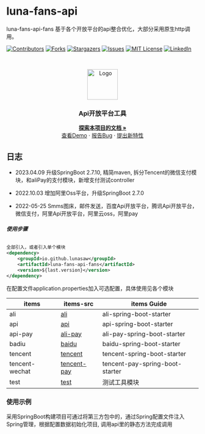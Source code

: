 # luna-fans-api

luna-fans-api-fans 基于各个开放平台的api整合优化，大部分采用原生http调用。

<!-- PROJECT SHIELDS -->

[![Contributors][contributors-shield]][contributors-url]
[![Forks][forks-shield]][forks-url]
[![Stargazers][stars-shield]][stars-url]
[![Issues][issues-shield]][issues-url]
[![MIT License][license-shield]][license-url]
[![LinkedIn][linkedin-shield]][linkedin-url]

<!-- PROJECT LOGO -->
<br />

<p align="center">
  <a href="https://github.com/lunasaw/luna-fans-api/">
    <img src="https://i.loli.net/2020/07/28/5MzIVArBZyp8NgX.png" alt="Logo" width="80" height="80">
  </a>

<h3 align="center">Api开放平台工具</h3>
  <p align="center">
    <a href="https://github.com/lunasaw/luna-fans-api"><strong>探索本项目的文档 »</strong></a>
    <br />
    <a href="https://github.com/lunasaw/luna-fans-api/tree/master/test-luna-fans-api">查看Demo</a>
    ·
    <a href="https://github.com/lunasaw/luna-fans-api/issues">报告Bug</a>
    ·
    <a href="https://github.com/lunasaw/luna-fans-api/issues">提出新特性</a>
</p>

## 日志

- 2023.04.09 升级SpringBoot 2.7.10, 精简maven, 拆分Tencent的微信支付模块，和aliPay的支付模块，新增支付测试controller
- 2022.10.03 增加阿里Oss平台，升级SpringBoot 2.7.0

- 2022-05-25 Smms图床，邮件发送，百度Api开放平台，腾讯Api开放平台，微信支付，阿里Api开放平台，阿里云oss，阿里pay

###### **使用步骤**


```xml
全部引入，或者引入单个模块
<dependency>
    <groupId>io.github.lunasaw</groupId>
    <artifactId>luna-fans-api-fans</artifactId>
    <version>${last.version}</version>
</dependency>
```

在配置文件application.properties加入可选配置，具体使用见各个模块

| items          | items-src                                        | items Guide                     |
|----------------|--------------------------------------------------|---------------------------------|
| ali            | [ali](./ali-spring-boot-starter)                 | ali-spring-boot-starter         |
| api            | [api](./api-spring-boot-starter)                 | api-spring-boot-starter         |
| api-pay        | [ali-pay](./ali-pay-spring-boot-starter)         | ali-pay-spring-boot-starter     |
| badiu          | [baidu](./baidu-spring-boot-starter)             | baidu-spring-boot-starter       |
| tencent        | [tencent](./tencent-spring-boot-starter)         | tencent-spring-boot-starter     |
| tencent-wechat | [tencent-pay](./tencent-pay-spring-boot-starter) | tencent-pay-spring-boot-starter |
| test           | [test](./test-luna-fans-api)                     | 测试工具模块                          |

### 使用示例

采用SpringBoot构建项目可通过将第三方包中的，通过Spring配置文件注入Spring管理，根据配置数据初始化项目, 调用api里的静态方法完成调用

<!-- links -->

[your-project-path]:lunasaw/luna-fans-api

[contributors-shield]: https://img.shields.io/github/contributors/lunasaw/luna-fans-api.svg?style=flat-square

[contributors-url]: https://github.com/lunasaw/luna-fans-api/graphs/contributors

[forks-shield]: https://img.shields.io/github/forks/lunasaw/luna-fans-api.svg?style=flat-square

[forks-url]: https://github.com/lunasaw/luna-fans-api/network/members

[stars-shield]: https://img.shields.io/github/stars/lunasaw/luna-fans-api.svg?style=flat-square

[stars-url]: https://github.com/lunasaw/luna-fans-api/stargazers

[issues-shield]: https://img.shields.io/github/issues/lunasaw/luna-fans-api.svg?style=flat-square

[issues-url]: https://img.shields.io/github/issues/lunasaw/luna-fans-api.svg

[license-shield]: https://img.shields.io/github/license/lunasaw/luna-fans-api.svg?style=flat-square

[license-url]: https://github.com/lunasaw/luna-fans-api/blob/master/LICENSE.txt

[linkedin-shield]: https://img.shields.io/badge/-LinkedIn-black.svg?style=flat-square&logo=linkedin&colorB=555

[linkedin-url]: https://linkedin.com/in/luna-fans-api




